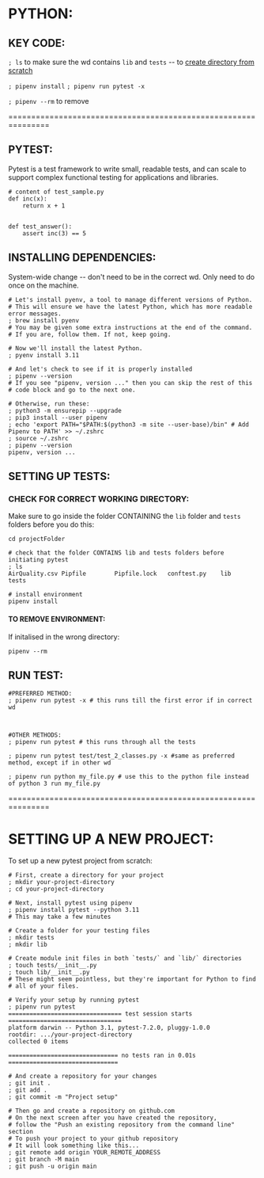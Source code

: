 # PYTHON:
## KEY CODE:

`; ls` to make sure the wd contains `lib` and `tests` -- to [create directory from scratch](#setting-up-a-new-project)

`; pipenv install`
`; pipenv run pytest -x`

`; pipenv --rm` to remove

===============================================================

## PYTEST:
Pytest is a test framework to write small, readable tests, and can scale to support complex functional testing for applications and libraries.

``` shell
# content of test_sample.py
def inc(x):
    return x + 1


def test_answer():
    assert inc(3) == 5
```


## INSTALLING DEPENDENCIES:

System-wide change -- don't need to be in the correct wd. Only need to do once on the machine.

```shell
# Let's install pyenv, a tool to manage different versions of Python.
# This will ensure we have the latest Python, which has more readable error messages.
; brew install pyenv
# You may be given some extra instructions at the end of the command.
# If you are, follow them. If not, keep going.

# Now we'll install the latest Python.
; pyenv install 3.11

# And let's check to see if it is properly installed
; pipenv --version
# If you see "pipenv, version ..." then you can skip the rest of this
# code block and go to the next one.

# Otherwise, run these:
; python3 -m ensurepip --upgrade
; pip3 install --user pipenv
; echo 'export PATH="$PATH:$(python3 -m site --user-base)/bin" # Add Pipenv to PATH' >> ~/.zshrc
; source ~/.zshrc
; pipenv --version
pipenv, version ...
```

## SETTING UP TESTS:

### CHECK FOR CORRECT WORKING DIRECTORY:
Make sure to go inside the folder CONTAINING the `lib` folder and `tests` folders before you do this:

``` shell
cd projectFolder

# check that the folder CONTAINS lib and tests folders before initiating pytest
; ls 
AirQuality.csv Pipfile        Pipfile.lock   conftest.py    lib            tests

# install environment
pipenv install
```

#### TO REMOVE ENVIRONMENT:

If initalised in the wrong directory:

``` shell
pipenv --rm
```

## RUN TEST:

``` shell
#PREFERRED METHOD:
; pipenv run pytest -x # this runs till the first error if in correct wd



#OTHER METHODS:
; pipenv run pytest # this runs through all the tests

; pipenv run pytest test/test_2_classes.py -x #same as preferred method, except if in other wd

; pipenv run python my_file.py # use this to the python file instead of python 3 run my_file.py

```

===============================================================

# SETTING UP A NEW PROJECT:

To set up a new pytest project from scratch:

```shell
# First, create a directory for your project
; mkdir your-project-directory
; cd your-project-directory

# Next, install pytest using pipenv
; pipenv install pytest --python 3.11
# This may take a few minutes

# Create a folder for your testing files
; mkdir tests
; mkdir lib

# Create module init files in both `tests/` and `lib/` directories
; touch tests/__init__.py
; touch lib/__init__.py
# These might seem pointless, but they're important for Python to find
# all of your files.

# Verify your setup by running pytest
; pipenv run pytest
================================ test session starts ================================
platform darwin -- Python 3.1, pytest-7.2.0, pluggy-1.0.0
rootdir: .../your-project-directory
collected 0 items

=============================== no tests ran in 0.01s ===============================

# And create a repository for your changes
; git init .
; git add .
; git commit -m "Project setup"

# Then go and create a repository on github.com
# On the next screen after you have created the repository,
# follow the "Push an existing repository from the command line" section
# To push your project to your github repository
# It will look something like this...
; git remote add origin YOUR_REMOTE_ADDRESS
; git branch -M main
; git push -u origin main
```
